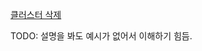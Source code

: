 [클러스터 삭제](https://docs.aws.amazon.com/ko_kr/eks/latest/userguide/delete-cluster.html)

TODO: 설명을 봐도 예시가 없어서 이해하기 힘듬.
